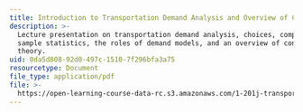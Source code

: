 ```yaml
---
title: Introduction to Transportation Demand Analysis and Overview of Consumer Theory
description: >-
  Lecture presentation on transportation demand analysis, choices, complexity,
  sample statistics, the roles of demand models, and an overview of consumer
  theory.
uid: 0da5d808-92d0-497c-1510-7f296bfa3a75
resourcetype: Document
file_type: application/pdf
file: >-
  https://open-learning-course-data-rc.s3.amazonaws.com/1-201j-transportation-systems-analysis-demand-and-economics-fall-2008/0da5d80892d0497c15107f296bfa3a75_MIT1_201JF08_lec02.pdf
---
```

